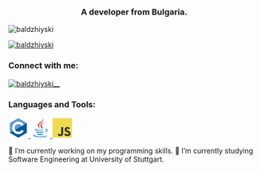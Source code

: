 <h3 align="center">A developer from Bulgaria.</h3>

<p align="left"> <img src="https://komarev.com/ghpvc/?username=baldzhiyski&label=Profile%20views&color=0e75b6&style=flat" alt="baldzhiyski" /> </p>

<p align="left"> <a href="https://github.com/ryo-ma/github-profile-trophy"><img src="https://github-profile-trophy.vercel.app/?username=baldzhiyski" alt="baldzhiyski" /></a> </p>

<h3 align="left">Connect with me:</h3>
<p align="left">
<a href="https://instagram.com/baldzhiyski__" target="blank"><img align="center" src="https://raw.githubusercontent.com/rahuldkjain/github-profile-readme-generator/master/src/images/icons/Social/instagram.svg" alt="baldzhiyski__" height="30" width="40" /></a>
</p>

<h3 align="left">Languages and Tools:</h3>
<p align="left"> <a href="https://www.cprogramming.com/" target="_blank" rel="noreferrer"> <img src="https://raw.githubusercontent.com/devicons/devicon/master/icons/c/c-original.svg" alt="c" width="40" height="40"/> </a> <a href="https://www.java.com" target="_blank" rel="noreferrer"> <img src="https://raw.githubusercontent.com/devicons/devicon/master/icons/java/java-original.svg" alt="java" width="40" height="40"/> </a> <a href="https://developer.mozilla.org/en-US/docs/Web/JavaScript" target="_blank" rel="noreferrer"> <img src="https://raw.githubusercontent.com/devicons/devicon/master/icons/javascript/javascript-original.svg" alt="javascript" width="40" height="40"/> </a> </p>

 🔭 I’m currently working on my programming skills.
🌱 I’m currently studying Software Engineering at University of Stuttgart.
